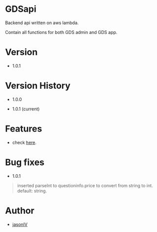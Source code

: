 # GDSapi

Backend api written on aws lambda.

Contain all functions for both GDS admin and GDS app.

# Version

- 1.0.1

# Version History

- 1.0.0

- 1.0.1 (current)

# Features

- check [here](./functions).

# Bug fixes

- 1.0.1 

> inserted parseInt to questioninfo.price to convert from string to int. default: string.

# Author

- [jasonIV](https://github.com/jasonIV)
